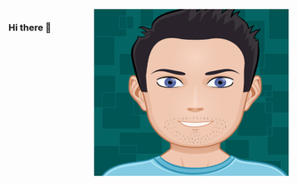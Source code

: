 
<img align="right" src="https://github.com/abhishektanwer2/abhishektanwer2/blob/master/images/myAvatar.png?raw=true" width="350" height="300">
   
### Hi there 👋

